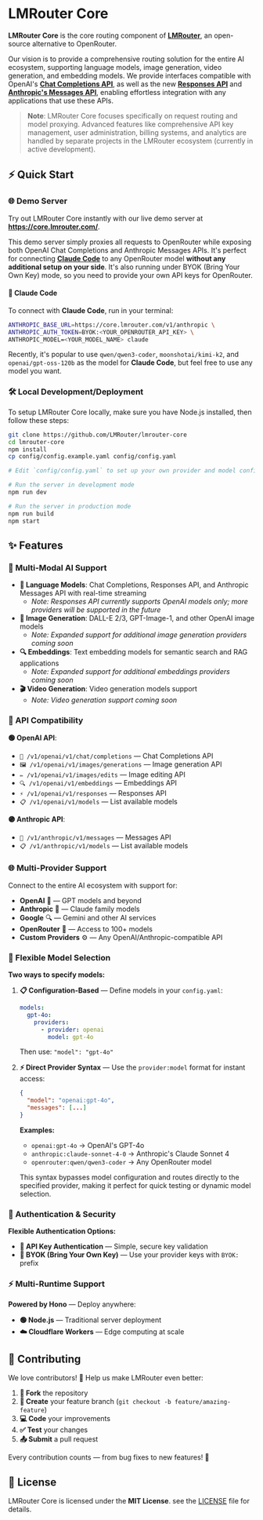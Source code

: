 # LMRouter Core

**LMRouter Core** is the core routing component of [**LMRouter**](https://lmrouter.com/), an open-source alternative to OpenRouter.

Our vision is to provide a comprehensive routing solution for the entire AI ecosystem, supporting language models, image generation, video generation, and embedding models. We provide interfaces compatible with OpenAI's [**Chat Completions API**](https://platform.openai.com/docs/api-reference/chat/create), as well as the new [**Responses API**](https://platform.openai.com/docs/api-reference/responses/create) and [**Anthropic's Messages API**](https://docs.anthropic.com/en/api/messages), enabling effortless integration with any applications that use these APIs.

> **Note**: LMRouter Core focuses specifically on request routing and model proxying. Advanced features like comprehensive API key management, user administration, billing systems, and analytics are handled by separate projects in the LMRouter ecosystem (currently in active development).

## ⚡ Quick Start

### 🌐 Demo Server

Try out LMRouter Core instantly with our live demo server at **https://core.lmrouter.com/**.

This demo server simply proxies all requests to OpenRouter while exposing both OpenAI Chat Completions and Anthropic Messages APIs. It's perfect for connecting [**Claude Code**](https://www.anthropic.com/claude-code) to any OpenRouter model **without any additional setup on your side**. It's also running under BYOK (Bring Your Own Key) mode, so you need to provide your own API keys for OpenRouter.

#### 🔗 Claude Code

To connect with **Claude Code**, run in your terminal:

```bash
ANTHROPIC_BASE_URL=https://core.lmrouter.com/v1/anthropic \
ANTHROPIC_AUTH_TOKEN=BYOK:<YOUR_OPENROUTER_API_KEY> \
ANTHROPIC_MODEL=<YOUR_MODEL_NAME> claude
```

Recently, it's popular to use `qwen/qwen3-coder`, `moonshotai/kimi-k2`, and `openai/gpt-oss-120b` as the model for **Claude Code**,
but feel free to use any model you want.

### 🛠️ Local Development/Deployment

To setup LMRouter Core locally, make sure you have Node.js installed, then follow these steps:

```bash
git clone https://github.com/LMRouter/lmrouter-core
cd lmrouter-core
npm install
cp config/config.example.yaml config/config.yaml

# Edit `config/config.yaml` to set up your own provider and model configurations.

# Run the server in development mode
npm run dev

# Run the server in production mode
npm run build
npm start
```

## ✨ Features

### 🤖 Multi-Modal AI Support

- **💬 Language Models**: Chat Completions, Responses API, and Anthropic Messages API with real-time streaming
  - _Note: Responses API currently supports OpenAI models only; more providers will be supported in the future_
- **🎨 Image Generation**: DALL-E 2/3, GPT-Image-1, and other OpenAI image models
  - _Note: Expanded support for additional image generation providers coming soon_
- **🔍 Embeddings**: Text embedding models for semantic search and RAG applications
  - _Note: Expanded support for additional embeddings providers coming soon_
- **🎬 Video Generation**: Video generation models support
  - _Note: Video generation support coming soon_

### 🔗 API Compatibility

**🟢 OpenAI API**:

- `💬 /v1/openai/v1/chat/completions` — Chat Completions API
- `🖼️ /v1/openai/v1/images/generations` — Image generation API
- `✏️ /v1/openai/v1/images/edits` — Image editing API
- `🔍 /v1/openai/v1/embeddings` — Embeddings API
- `⚡ /v1/openai/v1/responses` — Responses API
- `📋 /v1/openai/v1/models` — List available models

**🟣 Anthropic API**:

- `💬 /v1/anthropic/v1/messages` — Messages API
- `📋 /v1/anthropic/v1/models` — List available models

### 🌐 Multi-Provider Support

Connect to the entire AI ecosystem with support for:

- **OpenAI** 🤖 — GPT models and beyond
- **Anthropic** 🧠 — Claude family models
- **Google** 🔍 — Gemini and other AI services
- **OpenRouter** 🔄 — Access to 100+ models
- **Custom Providers** ⚙️ — Any OpenAI/Anthropic-compatible API

### 🎯 Flexible Model Selection

**Two ways to specify models:**

1. **📋 Configuration-Based** — Define models in your `config.yaml`:

   ```yaml
   models:
     gpt-4o:
       providers:
         - provider: openai
           model: gpt-4o
   ```

   Then use: `"model": "gpt-4o"`

2. **⚡ Direct Provider Syntax** — Use the `provider:model` format for instant access:

   ```json
   {
     "model": "openai:gpt-4o",
     "messages": [...]
   }
   ```

   **Examples:**
   - `openai:gpt-4o` → OpenAI's GPT-4o
   - `anthropic:claude-sonnet-4-0` → Anthropic's Claude Sonnet 4
   - `openrouter:qwen/qwen3-coder` → Any OpenRouter model

   This syntax bypasses model configuration and routes directly to the specified provider, making it perfect for quick testing or dynamic model selection.

### 🔐 Authentication & Security

**Flexible Authentication Options:**

- **🔑 API Key Authentication** — Simple, secure key validation
- **🎒 BYOK (Bring Your Own Key)** — Use your provider keys with `BYOK:` prefix

### ⚡ Multi-Runtime Support

**Powered by Hono** — Deploy anywhere:

- **🟢 Node.js** — Traditional server deployment
- **☁️ Cloudflare Workers** — Edge computing at scale

## 🤝 Contributing

We love contributors! 💝 Help us make LMRouter even better:

1. **🍴 Fork** the repository
2. **🌿 Create** your feature branch (`git checkout -b feature/amazing-feature`)
3. **💻 Code** your improvements
4. **✅ Test** your changes
5. **📤 Submit** a pull request

Every contribution counts — from bug fixes to new features! 🚀

## 📄 License

LMRouter Core is licensed under the **MIT License**. see the [LICENSE](LICENSE) file for details.
